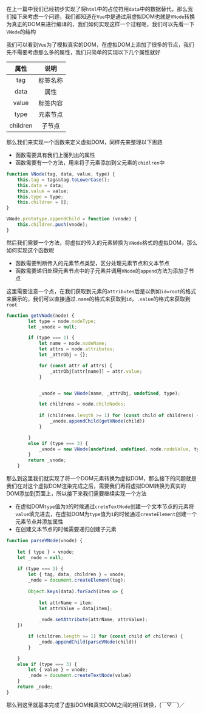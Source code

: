 在上一篇中我们已经初步实现了将`html`中的占位符用`data`中的数据替代，那么我们接下来考虑一个问题，我们都知道在`Vue`中是通过用虚拟DOM也就是`VNode`转换为真正的DOM来进行编译的，我们如何实现这样一个过程呢，我们可以先看一下`VNode`的结构

我们可以看到`Vue`为了模拟真实的DOM，在虚拟DOM上添加了很多的节点，我们先不需要考虑那么多的属性，我们只简单的实现以下几个属性就好

|   属性   |   说明   |
| :------: | :------: |
|   tag    | 标签名称 |
|   data   |   属性   |
|  value   | 标签内容 |
|   type   | 元素节点 |
| children |  子节点  |

那么我们来实现一个函数来定义虚拟DOM，同样先来整理以下思路

* 函数需要具有我们上面列出的属性
* 函数需要有一个方法，用来将子元素添加到父元素的`chidlren`中

```javascript
function VNode(tag, data, value, type) {
	this.tag = tag&&tag.toLowerCase();
	this.data = data;
	this.value = value;
	this.type = type;
	this.children = [];
}

VNode.prototype.appendChild = function (vnode) {
	this.children.push(vnode);
}
```

然后我们需要一个方法，将虚拟的传入的元素转换为`VNode`格式的虚拟DOM，那么如何实现这个函数呢

* 函数需要判断传入的元素节点类型，区分处理元素节点和文本节点
* 函数需要递归处理元素节点中的子元素并调用`VNode`的`append`方法为添加子节点

这里需要注意一个点，在我们获取到元素的`attributes`后是以例如`id=root`的格式来展示的，我们可以直接通过`.name`的格式来获取到`id`，`.value`的格式来获取到`root`

```javascript
function getVNode(node) {
        let type = node.nodeType;
        let _vnode = null;

        if (type === 1) {
            let name = node.nodeName;
            let attrs = node.attributes;
            let _attrObj = {};

            for (const attr of attrs) {
                _attrObj[attr[name]] = attr.value;
            }


            _vnode = new VNode(name, _attrObj, undefined, type);

            let childrens = node.childNodes;
                    
            if (childrens.length >= 1) for (const child of childrens) {
                _vnode.appendChild(getVNode(child))
            }

        }
        else if (type === 3) {
            _vnode = new VNode(undefined, undefined, node.nodeValue, type)
        }
        return _vnode;
    }
```

那么到这里我们就实现了将一个DOM元素转换为虚拟DOM，那么接下的问题就是我们在对这个虚拟DOM渲染完成之后，需要我们再将虚拟DOM转换为真实的DOM添加到页面上，所以接下来我们需要继续实现一个方法

* 在虚拟DOM`type`值为`3`的时候通过`creteTextNode`创建一个文本节点的元素将`value`填充进去，在虚拟DOM为`type`值为`1`的时候通过`createElement`创建一个元素节点并添加属性
* 在创建文本节点的时候需要递归创建子元素

```javascript
function parseVNode(vnode) {
        
	let { type } = vnode;
	let _node = null;
        
	if (type === 1) {
		let { tag, data, children } = vnode;
		_node = document.createElement(tag);
           
		Object.keys(data).forEach(item => {
               
			let attrName = item;
			let attrValue = data[item];
                
			_node.setAttribute(attrName, attrValue);
	})

        if (children.length >= 1) for (const child of children) {
            _node.appendChild(parseVNode(child))
        }

	}
	else if (type === 3) {
		let { value } = vnode;
		_node = document.createTextNode(value)
	}
	return _node;
}
```

那么到这里就基本完成了虚拟DOM和真实DOM之间的相互转换，(￣▽￣)／

